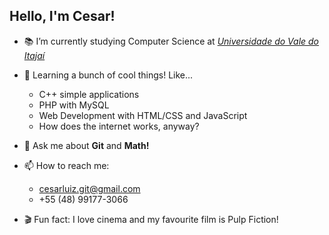 <h2> Hello, I'm Cesar! </h2>

- :books: I’m currently studying Computer Science at <a href="https://www.univali.br/"> <em>Universidade do Vale do Itajaí</em> </a>
- 🔭 Learning a bunch of cool things! Like...
    - C++ simple applications
    - PHP with MySQL
    - Web Development with HTML/CSS and JavaScript
    - How does the internet works, anyway?
- 💬 Ask me about **Git** and **Math!**
- 📫 How to reach me: 
    - cesarluiz.git@gmail.com
    - +55 (48) 99177-3066

- :clapper: Fun fact: I love cinema and my favourite film is Pulp Fiction! 

